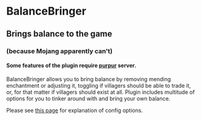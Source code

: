 <h1>BalanceBringer</h1>

<h2>Brings balance to the game</h2>
<h3>(because Mojang apparently can't)</h3>

<h4>Some features of the plugin require <a href="https://purpurmc.org/">purpur</a> server.</h4>

<p>
BalanceBringer allows you to bring balance by removing mending enchantment or adjusting it, toggling if villagers should be able to trade it, or, for that matter if villagers should exist at all. Plugin includes multitude of options for you to tinker around with and bring your own balance.
</p>
<p>
Please see <a href ="https://github.com/YouHaveTrouble/BalanceBringer/wiki/Configuration">this page</a> for explanation of config options.
</p>
